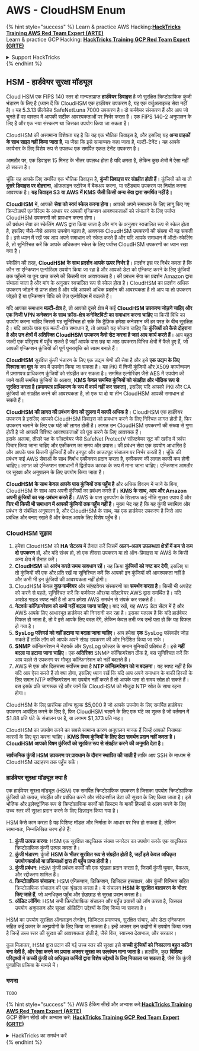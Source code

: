 # AWS - CloudHSM Enum

{% hint style="success" %}
Learn & practice AWS Hacking:<img src="../../../.gitbook/assets/image (1) (1) (1).png" alt="" data-size="line">[**HackTricks Training AWS Red Team Expert (ARTE)**](https://training.hacktricks.xyz/courses/arte)<img src="../../../.gitbook/assets/image (1) (1) (1).png" alt="" data-size="line">\
Learn & practice GCP Hacking: <img src="../../../.gitbook/assets/image (2).png" alt="" data-size="line">[**HackTricks Training GCP Red Team Expert (GRTE)**<img src="../../../.gitbook/assets/image (2).png" alt="" data-size="line">](https://training.hacktricks.xyz/courses/grte)

<details>

<summary>Support HackTricks</summary>

* Check the [**subscription plans**](https://github.com/sponsors/carlospolop)!
* **Join the** 💬 [**Discord group**](https://discord.gg/hRep4RUj7f) or the [**telegram group**](https://t.me/peass) or **follow** us on **Twitter** 🐦 [**@hacktricks\_live**](https://twitter.com/hacktricks_live)**.**
* **Share hacking tricks by submitting PRs to the** [**HackTricks**](https://github.com/carlospolop/hacktricks) and [**HackTricks Cloud**](https://github.com/carlospolop/hacktricks-cloud) github repos.

</details>
{% endhint %}

## HSM - हार्डवेयर सुरक्षा मॉड्यूल

Cloud HSM एक FIPS 140 स्तर दो मान्यताप्राप्त **हार्डवेयर डिवाइस** है जो सुरक्षित क्रिप्टोग्राफिक कुंजी भंडारण के लिए है (ध्यान दें कि CloudHSM एक हार्डवेयर उपकरण है, यह एक वर्चुअलाइज्ड सेवा नहीं है)। यह 5.3.13 प्रीलोडेड SafeNetLuna 7000 उपकरण है। दो फर्मवेयर संस्करण हैं और आप जो चुनते हैं वह वास्तव में आपकी सटीक आवश्यकताओं पर निर्भर करता है। एक FIPS 140-2 अनुपालन के लिए है और एक नया संस्करण था जिसका उपयोग किया जा सकता है।

CloudHSM की असामान्य विशेषता यह है कि यह एक भौतिक डिवाइस है, और इसलिए यह **अन्य ग्राहकों के साथ साझा नहीं किया जाता है**, या जैसा कि इसे सामान्यतः कहा जाता है, मल्टी-टेनेंट। यह आपके कार्यभार के लिए विशेष रूप से उपलब्ध एक समर्पित एकल टेनेंट उपकरण है।

आमतौर पर, एक डिवाइस 15 मिनट के भीतर उपलब्ध होता है यदि क्षमता है, लेकिन कुछ क्षेत्रों में ऐसा नहीं हो सकता है।

चूंकि यह आपके लिए समर्पित एक भौतिक डिवाइस है, **कुंजी डिवाइस पर संग्रहीत होती हैं**। कुंजियों को या तो **दूसरे डिवाइस पर दोहराना**, ऑफ़लाइन स्टोरेज में बैकअप करना, या स्टैंडबाय उपकरण पर निर्यात करना आवश्यक है। **यह डिवाइस S3 या AWS में KMS जैसी किसी अन्य सेवा द्वारा समर्थित नहीं है।**

**CloudHSM** में, आपको **सेवा को स्वयं स्केल करना होगा**। आपको अपने समाधान के लिए लागू किए गए क्रिप्टोग्राफी एल्गोरिदम के आधार पर आपकी एन्क्रिप्शन आवश्यकताओं को संभालने के लिए पर्याप्त CloudHSM उपकरणों को प्रावधान करना होगा।\
की प्रबंधन सेवा का स्केलिंग AWS द्वारा किया जाता है और मांग के अनुसार स्वचालित रूप से स्केल होता है, इसलिए जैसे-जैसे आपका उपयोग बढ़ता है, आवश्यक CloudHSM उपकरणों की संख्या भी बढ़ सकती है। इसे ध्यान में रखें जब आप अपने समाधान को स्केल करते हैं और यदि आपके समाधान में ऑटो-स्केलिंग है, तो सुनिश्चित करें कि आपके अधिकतम स्केल के लिए पर्याप्त CloudHSM उपकरणों का ध्यान रखा गया है।

स्केलिंग की तरह, **CloudHSM के साथ प्रदर्शन आपके ऊपर निर्भर है**। प्रदर्शन इस पर निर्भर करता है कि कौन सा एन्क्रिप्शन एल्गोरिदम उपयोग किया जा रहा है और आपको डेटा को एन्क्रिप्ट करने के लिए कुंजियों तक पहुँचने या पुनः प्राप्त करने की कितनी बार आवश्यकता है। की प्रबंधन सेवा का प्रदर्शन Amazon द्वारा संभाला जाता है और मांग के अनुसार स्वचालित रूप से स्केल होता है। CloudHSM का प्रदर्शन अधिक उपकरण जोड़ने से प्राप्त होता है और यदि आपको अधिक प्रदर्शन की आवश्यकता है तो आप या तो उपकरण जोड़ते हैं या एन्क्रिप्शन विधि को तेज़ एल्गोरिदम में बदलते हैं।

यदि आपका समाधान **मल्टी-क्षेत्र** है, तो आपको दूसरे क्षेत्र में कई **CloudHSM उपकरण जोड़ने चाहिए और एक निजी VPN कनेक्शन के साथ क्रॉस-क्षेत्र कनेक्टिविटी का समाधान करना चाहिए** या किसी विधि का उपयोग करना चाहिए जिससे यह सुनिश्चित हो सके कि ट्रैफ़िक हमेशा कनेक्शन की हर परत के बीच सुरक्षित है। यदि आपके पास एक मल्टी-क्षेत्र समाधान है, तो आपको यह सोचना चाहिए कि **कुंजियों को कैसे दोहराना है और उन क्षेत्रों में अतिरिक्त CloudHSM उपकरण कैसे सेट करना है जहां आप कार्य करते हैं**। आप बहुत जल्दी एक परिदृश्य में पहुँच सकते हैं जहाँ आपके पास छह या आठ उपकरण विभिन्न क्षेत्रों में फैले हुए हैं, जो आपकी एन्क्रिप्शन कुंजियों की पूर्ण पुनरावृत्ति को सक्षम बनाते हैं।

**CloudHSM** सुरक्षित कुंजी भंडारण के लिए एक उद्यम श्रेणी की सेवा है और इसे **एक उद्यम के लिए विश्वास का मूल** के रूप में उपयोग किया जा सकता है। यह PKI में निजी कुंजियों और X509 कार्यान्वयन में प्रमाणपत्र प्राधिकरण कुंजियों को संग्रहीत कर सकता है। सममित एल्गोरिदम जैसे AES में उपयोग की जाने वाली सममित कुंजियों के अलावा, **KMS केवल सममित कुंजियों को संग्रहीत और भौतिक रूप से सुरक्षित करता है (प्रमाणपत्र प्राधिकरण के रूप में कार्य नहीं कर सकता)**, इसलिए यदि आपको PKI और CA कुंजियों को संग्रहीत करने की आवश्यकता है, तो एक या दो या तीन CloudHSM आपकी समाधान हो सकते हैं।

**CloudHSM की लागत की प्रबंधन सेवा की तुलना में काफी अधिक है**। CloudHSM एक हार्डवेयर उपकरण है इसलिए आपको CloudHSM डिवाइस को प्रावधान करने के लिए निश्चित लागत होती है, फिर उपकरण चलाने के लिए एक घंटे की लागत होती है। लागत उन CloudHSM उपकरणों की संख्या से गुणा होती है जो आपकी विशिष्ट आवश्यकताओं को पूरा करने के लिए आवश्यक हैं।\
इसके अलावा, तीसरे पक्ष के सॉफ़्टवेयर जैसे SafeNet ProtectV सॉफ़्टवेयर सूट की खरीद में क्रॉस विचार किया जाना चाहिए और एकीकरण का समय और प्रयास। की प्रबंधन सेवा एक उपयोग आधारित है और आपके पास कितनी कुंजियाँ हैं और इनपुट और आउटपुट संचालन पर निर्भर करती है। चूंकि की प्रबंधन कई AWS सेवाओं के साथ निर्बाध एकीकरण प्रदान करता है, एकीकरण की लागत काफी कम होनी चाहिए। लागत को एन्क्रिप्शन समाधानों में द्वितीयक कारक के रूप में माना जाना चाहिए। एन्क्रिप्शन आमतौर पर सुरक्षा और अनुपालन के लिए उपयोग किया जाता है।

**CloudHSM के साथ केवल आपके पास कुंजियों तक पहुँच है** और अधिक विवरण में जाने के बिना, CloudHSM के साथ आप अपनी कुंजियों का प्रबंधन करते हैं। **KMS के साथ, आप और Amazon अपनी कुंजियों का सह-प्रबंधन करते हैं**। AWS के पास दुरुपयोग के खिलाफ कई नीति सुरक्षा उपाय हैं और **फिर भी किसी भी समाधान में आपकी कुंजियों तक पहुँच नहीं है**। मुख्य भेद यह है कि यह कुंजी स्वामित्व और प्रबंधन से संबंधित अनुपालन है, और CloudHSM के साथ, यह एक हार्डवेयर उपकरण है जिसे आप प्रबंधित और बनाए रखते हैं और केवल आपके लिए विशेष पहुँच है।

### CloudHSM सुझाव

1. हमेशा CloudHSM को **HA सेटअप** में तैनात करें जिसमें **अलग-अलग उपलब्धता क्षेत्रों में कम से कम दो उपकरण** हों, और यदि संभव हो, तो एक तीसरा उपकरण या तो ऑन-प्रिमाइस या AWS के किसी अन्य क्षेत्र में तैनात करें।
2. **CloudHSM** को **आरंभ करते समय सावधान रहें**। यह क्रिया **कुंजियों को नष्ट कर देगी**, इसलिए या तो कुंजियों की एक और प्रति रखें या सुनिश्चित करें कि आपको इन कुंजियों की आवश्यकता नहीं है और कभी भी इन कुंजियों की आवश्यकता नहीं होगी।
3. CloudHSM केवल **कुछ फर्मवेयर** और सॉफ़्टवेयर संस्करणों का **समर्थन करता है**। किसी भी अपडेट को करने से पहले, सुनिश्चित करें कि फर्मवेयर और/या सॉफ़्टवेयर AWS द्वारा समर्थित है। यदि अपग्रेड गाइड स्पष्ट नहीं है तो आप हमेशा AWS समर्थन से संपर्क कर सकते हैं।
4. **नेटवर्क कॉन्फ़िगरेशन को कभी नहीं बदला जाना चाहिए।** याद रखें, यह AWS डेटा सेंटर में है और AWS आपके लिए आधारभूत हार्डवेयर की निगरानी कर रहा है। इसका मतलब है कि यदि हार्डवेयर विफल हो जाता है, तो वे इसे आपके लिए बदल देंगे, लेकिन केवल तभी जब उन्हें पता हो कि यह विफल हो गया है।
5. **SysLog फॉरवर्ड को नहीं हटाया या बदला जाना चाहिए**। आप हमेशा **एक** SysLog फॉरवर्डर जोड़ सकते हैं ताकि लॉग को आपके अपने संग्रह उपकरण की ओर निर्देशित किया जा सके।
6. **SNMP** कॉन्फ़िगरेशन में नेटवर्क और SysLog फ़ोल्डर के समान बुनियादी प्रतिबंध हैं। इसे **नहीं बदला या हटाया जाना चाहिए**। एक **अतिरिक्त** SNMP कॉन्फ़िगरेशन ठीक है, बस सुनिश्चित करें कि आप पहले से उपकरण पर मौजूद कॉन्फ़िगरेशन को नहीं बदलते हैं।
7. AWS से एक और दिलचस्प सर्वोत्तम प्रथा है **NTP कॉन्फ़िगरेशन को न बदलना**। यह स्पष्ट नहीं है कि यदि आप ऐसा करते हैं तो क्या होगा, इसलिए ध्यान रखें कि यदि आप अपने समाधान के बाकी हिस्सों के लिए समान NTP कॉन्फ़िगरेशन का उपयोग नहीं करते हैं तो आपके पास दो समय स्रोत हो सकते हैं। बस इसके प्रति जागरूक रहें और जानें कि CloudHSM को मौजूदा NTP स्रोत के साथ रहना होगा।

CloudHSM के लिए प्रारंभिक लॉन्च शुल्क $5,000 है जो आपके उपयोग के लिए समर्पित हार्डवेयर उपकरण आवंटित करने के लिए है, फिर CloudHSM चलाने के लिए एक घंटे का शुल्क है जो वर्तमान में $1.88 प्रति घंटे के संचालन पर है, या लगभग $1,373 प्रति माह।

CloudHSM का उपयोग करने का सबसे सामान्य कारण अनुपालन मानक हैं जिन्हें आपको नियामक कारणों के लिए पूरा करना चाहिए। **KMS विषम कुंजियों के लिए डेटा समर्थन प्रदान नहीं करता है। CloudHSM आपको विषम कुंजियों को सुरक्षित रूप से संग्रहीत करने की अनुमति देता है**।

**सार्वजनिक कुंजी HSM उपकरण पर प्रावधान के दौरान स्थापित की जाती है** ताकि आप SSH के माध्यम से CloudHSM उदाहरण तक पहुँच सकें।

### हार्डवेयर सुरक्षा मॉड्यूल क्या है

एक हार्डवेयर सुरक्षा मॉड्यूल (HSM) एक समर्पित क्रिप्टोग्राफिक उपकरण है जिसका उपयोग क्रिप्टोग्राफिक कुंजियों को उत्पन्न, संग्रहीत और प्रबंधित करने और संवेदनशील डेटा की सुरक्षा के लिए किया जाता है। इसे भौतिक और इलेक्ट्रॉनिक रूप से क्रिप्टोग्राफिक कार्यों को सिस्टम के बाकी हिस्सों से अलग करने के लिए उच्च स्तर की सुरक्षा प्रदान करने के लिए डिज़ाइन किया गया है।

HSM कैसे काम करता है यह विशिष्ट मॉडल और निर्माता के आधार पर भिन्न हो सकता है, लेकिन सामान्यतः, निम्नलिखित चरण होते हैं:

1. **कुंजी उत्पन्न करना**: HSM एक सुरक्षित यादृच्छिक संख्या जनरेटर का उपयोग करके एक यादृच्छिक क्रिप्टोग्राफिक कुंजी उत्पन्न करता है।
2. **कुंजी भंडारण**: कुंजी **HSM के भीतर सुरक्षित रूप से संग्रहीत होती है, जहाँ इसे केवल अधिकृत उपयोगकर्ताओं या प्रक्रियाओं द्वारा ही पहुँच प्राप्त होती है**।
3. **कुंजी प्रबंधन**: HSM कुंजी प्रबंधन कार्यों की एक श्रृंखला प्रदान करता है, जिसमें कुंजी घुमाव, बैकअप, और रद्दीकरण शामिल हैं।
4. **क्रिप्टोग्राफिक संचालन**: HSM एन्क्रिप्शन, डिक्रिप्शन, डिजिटल हस्ताक्षर, और कुंजी विनिमय सहित क्रिप्टोग्राफिक संचालन की एक श्रृंखला करता है। ये संचालन **HSM के सुरक्षित वातावरण के भीतर किए जाते हैं**, जो अनधिकृत पहुँच और छेड़छाड़ से सुरक्षा प्रदान करता है।
5. **ऑडिट लॉगिंग**: HSM सभी क्रिप्टोग्राफिक संचालन और पहुँच प्रयासों को लॉग करता है, जिसका उपयोग अनुपालन और सुरक्षा ऑडिटिंग उद्देश्यों के लिए किया जा सकता है।

HSM का उपयोग सुरक्षित ऑनलाइन लेनदेन, डिजिटल प्रमाणपत्र, सुरक्षित संचार, और डेटा एन्क्रिप्शन सहित कई प्रकार के अनुप्रयोगों के लिए किया जा सकता है। इन्हें अक्सर उन उद्योगों में उपयोग किया जाता है जिन्हें उच्च स्तर की सुरक्षा की आवश्यकता होती है, जैसे वित्त, स्वास्थ्य देखभाल, और सरकार।

कुल मिलाकर, HSM द्वारा प्रदान की गई उच्च स्तर की सुरक्षा इसे **कच्ची कुंजियों को निकालना बहुत कठिन बना देती है, और ऐसा करने का प्रयास अक्सर सुरक्षा का उल्लंघन माना जाता है**। हालाँकि, कुछ **विशिष्ट परिदृश्यों** में **कच्ची कुंजी को अधिकृत कर्मियों द्वारा विशेष उद्देश्यों के लिए निकाला जा सकता है**, जैसे कि कुंजी पुनर्प्राप्ति प्रक्रिया के मामले में।

### गणना
```
TODO
```
{% hint style="success" %}
AWS हैकिंग सीखें और अभ्यास करें:<img src="../../../.gitbook/assets/image (1) (1) (1).png" alt="" data-size="line">[**HackTricks Training AWS Red Team Expert (ARTE)**](https://training.hacktricks.xyz/courses/arte)<img src="../../../.gitbook/assets/image (1) (1) (1).png" alt="" data-size="line">\
GCP हैकिंग सीखें और अभ्यास करें: <img src="../../../.gitbook/assets/image (2).png" alt="" data-size="line">[**HackTricks Training GCP Red Team Expert (GRTE)**<img src="../../../.gitbook/assets/image (2).png" alt="" data-size="line">](https://training.hacktricks.xyz/courses/grte)

<details>

<summary>HackTricks का समर्थन करें</summary>

* [**सदस्यता योजनाएँ**](https://github.com/sponsors/carlospolop) देखें!
* **हमारे** 💬 [**Discord समूह**](https://discord.gg/hRep4RUj7f) या [**telegram समूह**](https://t.me/peass) में शामिल हों या **हमारे** **Twitter** 🐦 [**@hacktricks\_live**](https://twitter.com/hacktricks_live)** का पालन करें।**
* **हैकिंग ट्रिक्स साझा करें और** [**HackTricks**](https://github.com/carlospolop/hacktricks) और [**HackTricks Cloud**](https://github.com/carlospolop/hacktricks-cloud) गिटहब रिपोजिटरी में PRs सबमिट करें।

</details>
{% endhint %}
